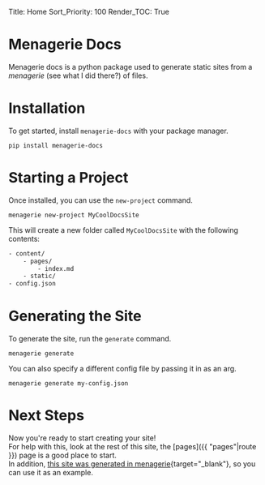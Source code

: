 Title: Home
Sort_Priority: 100
Render_TOC: True

# Menagerie Docs

Menagerie docs is a python package used to generate static sites from a *menagerie* (see what I did there?) of files.

# Installation

To get started, install `menagerie-docs` with your package manager.

```shell
pip install menagerie-docs
```

# Starting a Project

Once installed, you can use the `new-project` command.

```shell
menagerie new-project MyCoolDocsSite
```

This will create a new folder called `MyCoolDocsSite` with the following contents:

```txt
- content/
    - pages/
        - index.md
    - static/
- config.json
```

# Generating the Site

To generate the site, run the `generate` command.

```shell
menagerie generate
```

You can also specify a different config file by passing it in as an arg.

```shell
menagerie generate my-config.json
```

# Next Steps

Now you're ready to start creating your site!  
For help with this, look at the rest of this site, the [pages]({{ "pages"|route }}) page is a good place to start.  
In addition, [this site was generated in menagerie](https://github.com/Bwc9876/menagerie/tree/master/docs){target="_blank"}, so you can use it as an example.
